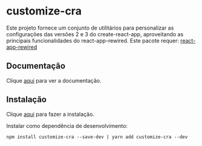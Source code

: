 # customize-cra

Este projeto fornece um conjunto de utilitários para personalizar as configurações das versões 2 e 3 do create-react-app, aproveitando as principais funcionalidades do react-app-rewired. Este pacote requer: [react-app-rewired](react-app-rewired.md)

## Documentação

Clique [aqui](https://github.com/arackaf/customize-cra) para ver a documentação.

## Instalação

Clique [aqui](https://www.npmjs.com/package/customize-cra) para fazer a instalação.

Instalar como dependência de desenvolvimento:

```
npm install customize-cra --save-dev | yarn add customize-cra --dev
```